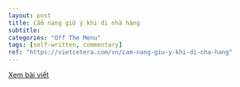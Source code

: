```yaml
---
layout: post
title: Cẩm nang giữ ý khi đi nhà hàng
subtitle: 
categories: "Off The Menu"
tags: [self-written, commentary]
ref: "https://vietcetera.com/vn/cam-nang-giu-y-khi-di-nha-hang"
---
```

[Xem bài viết](https://vietcetera.com/vn/cam-nang-giu-y-khi-di-nha-hang)
